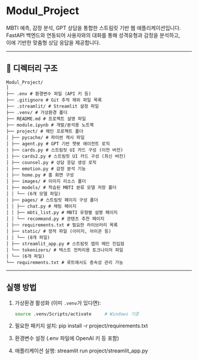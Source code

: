 # Modul_Project

MBTI 예측, 감정 분석, GPT 상담을 통합한 스트림릿 기반 웹 애플리케이션입니다.  
FastAPI 백엔드와 연동되어 사용자와의 대화를 통해 성격유형과 감정을 분석하고,  
이에 기반한 맞춤형 상담 응답을 제공합니다.

---

## 📁 디렉터리 구조
```
Modul_Project/
│
├── .env # 환경변수 파일 (API 키 등)
├── .gitignore # Git 추적 제외 파일 목록
├── .streamlit/ # Streamlit 설정 파일
├── .venv/ # 가상환경 폴더
├── README.md # 프로젝트 설명 파일
├── module.ipynb # 개발/분석용 노트북
├── project/ # 메인 프로젝트 폴더
│ ├── pycache/ # 파이썬 캐시 파일
│ ├── agent.py # GPT 기반 챗봇 에이전트 로직
│ ├── cards.py # 스트림릿 UI 카드 구성 (이전 버전)
│ ├── cards2.py # 스트림릿 UI 카드 구성 (최신 버전)
│ ├── counsel.py # 상담 응답 생성 로직
│ ├── emotion.py # 감정 분석 기능
│ ├── home.py # 홈 화면 구성
│ ├── images/ # 이미지 리소스 폴더
│ ├── models/ # 학습된 MBTI 분류 모델 저장 폴더
│ │ └── (6개 모델 파일)
│ ├── pages/ # 스트림릿 페이지 구성 폴더
│ │ ├── chat.py # 채팅 페이지
│ │ ├── mbti_list.py # MBTI 유형별 설명 페이지
│ │ └── recommand.py # 콘텐츠 추천 페이지
│ ├── requirements.txt # 필요한 라이브러리 목록
│ ├── static/ # 정적 파일 (이미지, 아이콘 등)
│ │ └── (8개 파일)
│ ├── streamlit_app.py # 스트림릿 앱의 메인 진입점
│ └── tokenizers/ # 텍스트 전처리용 토크나이저 파일
│ └── (6개 파일)
└── requirements.txt # 루트에서도 종속성 관리 가능
```
---

## 실행 방법

1. 가상환경 활성화 (이미 `.venv`가 있다면):
   ```bash
   source .venv/Scripts/activate     # Windows 기준

2. 필요한 패키지 설치:
pip install -r project/requirements.txt

3. 환경변수 설정 (.env 파일에 OpenAI 키 등 포함)

4. 애플리케이션 실행:
streamlit run project/streamlit_app.py
